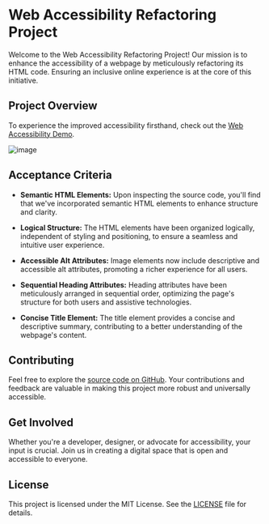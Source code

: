 # Web Accessibility Refactoring Project
Welcome to the Web Accessibility Refactoring Project! Our mission is to enhance the accessibility of a webpage by meticulously refactoring its HTML code. Ensuring an inclusive online experience is at the core of this initiative.

## Project Overview

To experience the improved accessibility firsthand, check out the [Web Accessibility Demo][web-access-demo].

![image](https://github.com/naturuplift/web-accessibility/assets/23546356/67e89579-6a7b-4972-9c57-dfdff0da134f)

## Acceptance Criteria

- **Semantic HTML Elements:** Upon inspecting the source code, you'll find that we've incorporated semantic HTML elements to enhance structure and clarity.

- **Logical Structure:** The HTML elements have been organized logically, independent of styling and positioning, to ensure a seamless and intuitive user experience.

- **Accessible Alt Attributes:** Image elements now include descriptive and accessible alt attributes, promoting a richer experience for all users.

- **Sequential Heading Attributes:** Heading attributes have been meticulously arranged in sequential order, optimizing the page's structure for both users and assistive technologies.

- **Concise Title Element:** The title element provides a concise and descriptive summary, contributing to a better understanding of the webpage's content.

## Contributing

Feel free to explore the [source code on GitHub][source-code]. Your contributions and feedback are valuable in making this project more robust and universally accessible.

## Get Involved

Whether you're a developer, designer, or advocate for accessibility, your input is crucial. Join us in creating a digital space that is open and accessible to everyone.

## License

This project is licensed under the MIT License. See the [LICENSE][MIT] file for details.

[web-access-demo]: <https://naturuplift.github.io/web-accessibility/>
[source-code]: <https://github.com/naturuplift/web-accessibility/blob/main/index.html>
[MIT]: <https://github.com/naturuplift/web-accessibility/blob/main/LICENSE>
